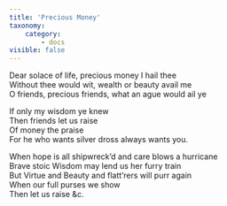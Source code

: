 ```yaml
---
title: 'Precious Money'
taxonomy:
    category:
        - docs
visible: false
---
```


Dear solace of life, precious money I hail thee  
Without thee would wit, wealth or beauty avail me  
O friends, precious friends, what an ague would ail ye

If only my wisdom ye knew  
Then friends let us raise  
Of money the praise  
For he who wants silver dross always wants you.

When hope is all shipwreck’d and care blows a hurricane  
Brave stoic Wisdom may lend us her furry train  
But Virtue and Beauty and flatt’rers will purr again  
When our full purses we show  
Then let us raise &c.